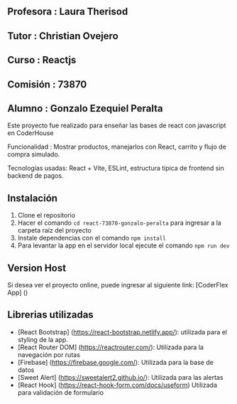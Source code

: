 ## Profesora : Laura Therisod
## Tutor : Christian Ovejero
## Curso : Reactjs
## Comisión : 73870
## Alumno : Gonzalo Ezequiel Peralta


Este proyecto fue realizado para enseñar las bases de react con javascript en CoderHouse

Funcionalidad : Mostrar productos, manejarlos con React, carrito y flujo de compra simulado.

Tecnologías usadas: React + Vite, ESLint, estructura típica de frontend sin backend de pagos.

## Instalación

1. Clone el repositorio
2. Hacer el comando `cd react-73870-gonzalo-peralta` para ingresar a la carpeta raíz del proyecto
3. Instale dependencias con el comando `npm install`
4. Para levantar la app en el servidor local ejecute el comando `npm run dev`

## Version Host

Si desea ver el proyecto online, puede ingresar al siguiente link: [CoderFlex App] ()


## Librerias utilizadas

- [React Bootstrap] (https://react-bootstrap.netlify.app/): utilizada para el styling de la app.
- [React Router DOM] (https://reactrouter.com/): Utilizada para la navegación por rutas
- [Firebase] (https://firebase.google.com/): Utilizada para la base de datos
- [Sweet Alert] (https://sweetalert2.github.io/): Utilizada para las alertas
- [React Hook] (https://react-hook-form.com/docs/useform) Utilizada para validación de formulario
